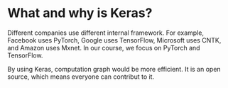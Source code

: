 # What and why is Keras?

Different companies use different internal framework. 
For example, Facebook uses PyTorch, Google uses TensorFlow, Microsoft uses CNTK, and Amazon uses Mxnet.
In our course, we focus on PyTorch and TensorFlow.

By using Keras, computation graph would be more efficient. It is an open source, which means everyone can contribut to it.

